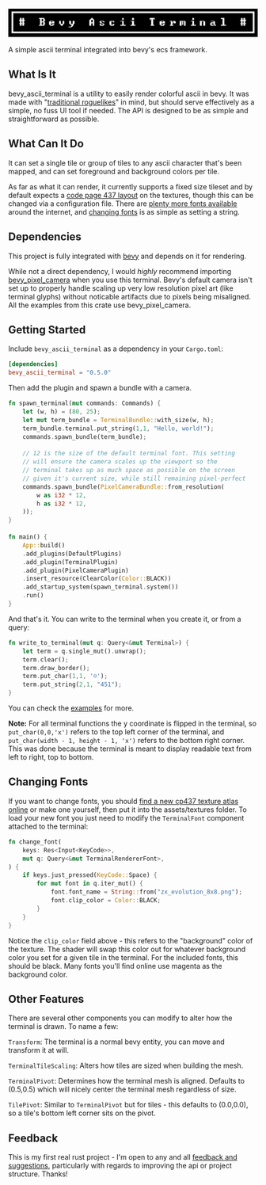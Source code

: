 ![](images/title.png)

A simple ascii terminal integrated into bevy's ecs framework. 

## What Is It

bevy_ascii_terminal is a utility to easily render colorful ascii in bevy. It was made  with "[traditional roguelikes](http://roguebasin.com/index.php/Main_Page)" in mind, but should serve effectively as a simple, no fuss UI tool if needed. The API is designed to be as simple and straightforward as possible. 

## What Can It Do

 It can set a single tile or group of tiles to any ascii character that's been mapped, and can set foreground and background colors per tile.
 
 As far as what it can render, it currently supports a fixed size tileset and by default expects a [code page 437 layout](https://en.wikipedia.org/wiki/Code_page_437) on the textures, though this can be changed via a configuration file. There are [plenty more fonts available](https://dwarffortresswiki.org/Tileset_repository) around the internet, and [changing fonts](#changing-fonts) is as simple as setting a string.

## Dependencies

This project is fully integrated with [bevy](https://bevyengine.org/) and depends on it for rendering. 

While not a direct dependency, I would *highly* recommend importing [bevy_pixel_camera](https://crates.io/crates/bevy_pixel_camera) when you use this terminal. Bevy's default camera isn't set up to properly handle scaling up very low resolution pixel art (like terminal glyphs) without noticable artifacts due to pixels being misaligned. All the examples from this crate use bevy_pixel_camera.

## Getting Started

Include `bevy_ascii_terminal` as a dependency in your `Cargo.toml`:

```toml
[dependencies]
bevy_ascii_terminal = "0.5.0"
``` 

Then add the plugin and spawn a bundle with a camera. 

```rust
fn spawn_terminal(mut commands: Commands) {
    let (w, h) = (80, 25);
    let mut term_bundle = TerminalBundle::with_size(w, h);
    term_bundle.terminal.put_string(1,1, "Hello, world!");
    commands.spawn_bundle(term_bundle);

    // 12 is the size of the default terminal font. This setting 
    // will ensure the camera scales up the viewport so the 
    // terminal takes up as much space as possible on the screen
    // given it's current size, while still remaining pixel-perfect
    commands.spawn_bundle(PixelCameraBundle::from_resolution(
        w as i32 * 12, 
        h as i32 * 12,
    ));
}

fn main() {
    App::build()
    .add_plugins(DefaultPlugins)
    .add_plugin(TerminalPlugin)
    .add_plugin(PixelCameraPlugin)
    .insert_resource(ClearColor(Color::BLACK))
    .add_startup_system(spawn_terminal.system())
    .run()
}
```

And that's it. You can write to the terminal when you create it, or from a query:

```rust
fn write_to_terminal(mut q: Query<&mut Terminal>) {
    let term = q.single_mut().unwrap();
    term.clear();
    term.draw_border();
    term.put_char(1,1, '☺');
    term.put_string(2,1, "451");
}
```

You can check the [examples](examples) for more.

**Note:** For all terminal functions the y coordinate is flipped in the terminal, so `put_char(0,0,'x')` refers to the top left corner of the terminal, and `put_char(width - 1, height - 1, 'x')` refers to the bottom right corner. This was done because the terminal is meant to display readable text from left to right, top to bottom.

## Changing Fonts

If you want to change fonts, you should [find a new cp437 texture atlas online](https://dwarffortresswiki.org/Tileset_repository) or make one yourself, then put it into the assets/textures folder. To load your new font you just need to modify the `TerminalFont` component attached to the terminal:
```rust
fn change_font(
    keys: Res<Input<KeyCode>>,
    mut q: Query<&mut TerminalRendererFont>,
) {
    if keys.just_pressed(KeyCode::Space) {
        for mut font in q.iter_mut() {
            font.font_name = String::from("zx_evolution_8x8.png");
            font.clip_color = Color::BLACK;
        }
    }
}
```

Notice the `clip_color` field above - this refers to the "background" color of the texture. The shader will swap this color out for whatever background color you set for a given tile in the terminal. For the included fonts, this should be black. Many fonts you'll find online use magenta as the background color.

## Other Features

There are several other components you can modify to alter how the terminal is drawn. To name a few:

`Transform`: The terminal is a normal bevy entity, you can move and transform it at will.

`TerminalTileScaling`: Alters how tiles are sized when building the mesh.

`TerminalPivot`: Determines how the terminal mesh is aligned. Defaults to (0.5,0.5) which will nicely center the terminal mesh regardless of size.

`TilePivot`: Similar to `TerminalPivot` but for tiles - this defaults to (0.0,0.0), so a tile's bottom left corner sits on the pivot. 

## Feedback

This is my first real rust project - I'm open to any and all [feedback and suggestions](https://github.com/sarkahn/bevy_ascii_terminal/issues), particularly with regards to improving the api or project structure. Thanks!